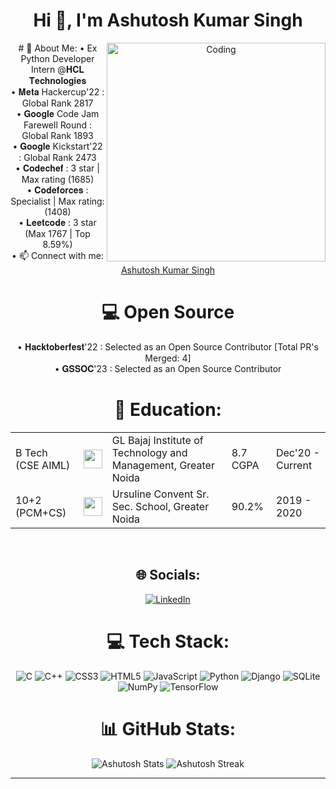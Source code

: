 <!-- ![MasterHead](https://jusmarktech.com/public/a/images/pages/web_development.gif) -->
<center><h1 align="center">Hi 👋, I'm Ashutosh Kumar Singh</h1><center>
# 💫 About Me:
<img align="right" alt="Coding" width="350" src="https://camo.githubusercontent.com/cae12fddd9d6982901d82580bdf321d81fb299141098ca1c2d4891870827bf17/68747470733a2f2f6d69726f2e6d656469756d2e636f6d2f6d61782f313336302f302a37513379765349765f7430696f4a2d5a2e676966">
• Ex Python Developer Intern @𝐇𝐂𝐋 𝐓𝐞𝐜𝐡𝐧𝐨𝐥𝐨𝐠𝐢𝐞𝐬<br>• 𝐌𝐞𝐭𝐚 Hackercup'22 : Global Rank 2817<br>• 𝐆𝐨𝐨𝐠𝐥𝐞 Code Jam Farewell Round : Global Rank 1893<br>• 𝐆𝐨𝐨𝐠𝐥𝐞 Kickstart'22 : Global Rank 2473<br>• 𝐂𝐨𝐝𝐞𝐜𝐡𝐞𝐟 : 3 star | Max rating (1685)<br>• 𝐂𝐨𝐝𝐞𝐟𝐨𝐫𝐜𝐞𝐬 : Specialist | Max rating: (1408) <br>• 𝐋𝐞𝐞𝐭𝐜𝐨𝐝𝐞 : 3 star (Max 1767 | Top 8.59%) <br>• 📫 Connect with me: <a href="https://www.linkedin.com/in/ashutosh-kumar-singh-03975a18b/">Ashutosh Kumar Singh</a>

<br>
 
# 💻 Open Source 
• 𝐇𝐚𝐜𝐤𝐭𝐨𝐛𝐞𝐫𝐟𝐞𝐬𝐭'22 : Selected as an Open Source Contributor [Total PR's Merged: 4]<br>• 𝐆𝐒𝐒𝐎𝐂'23 : Selected as an Open Source Contributor <br>

# 💫 Education:
| | |  || | 
|-----------|-----------|-----------|-----------|-----------|
| B Tech (CSE AIML) | <img src="https://www.glbajajgroup.org/img/about-us/new-logo-glbajaj.webp" width="30" height="30"/> | GL Bajaj Institute of Technology and Management, Greater Noida| 8.7 CGPA | Dec'20 - Current |
| 10+2 (PCM+CS) | <img src="[https://www.edustoke.com/noida/ursuline-convent-sr-secondary-school-rho-i#lg=1&slide=1](https://www.ursulinegreaternoida.org/images/logo.png)" width="30" height="30"/> | Ursuline Convent Sr. Sec. School, Greater Noida | 90.2% | 2019 - 2020     |

<br>
 
## 🌐 Socials:
[![LinkedIn](https://img.shields.io/badge/LinkedIn-%230077B5.svg?logo=linkedin&logoColor=white)](https://linkedin.com/in/https://www.linkedin.com/in/ashutosh-kumar-singh-03975a18b/) 


# 💻 Tech Stack:
![C](https://img.shields.io/badge/c-%2300599C.svg?style=for-the-badge&logo=c&logoColor=white) ![C++](https://img.shields.io/badge/c++-%2300599C.svg?style=for-the-badge&logo=c%2B%2B&logoColor=white) ![CSS3](https://img.shields.io/badge/css3-%231572B6.svg?style=for-the-badge&logo=css3&logoColor=white) ![HTML5](https://img.shields.io/badge/html5-%23E34F26.svg?style=for-the-badge&logo=html5&logoColor=white) ![JavaScript](https://img.shields.io/badge/javascript-%23323330.svg?style=for-the-badge&logo=javascript&logoColor=%23F7DF1E) ![Python](https://img.shields.io/badge/python-3670A0?style=for-the-badge&logo=python&logoColor=ffdd54) ![Django](https://img.shields.io/badge/django-%23092E20.svg?style=for-the-badge&logo=django&logoColor=white) ![SQLite](https://img.shields.io/badge/sqlite-%2307405e.svg?style=for-the-badge&logo=sqlite&logoColor=white) ![NumPy](https://img.shields.io/badge/numpy-%23013243.svg?style=for-the-badge&logo=numpy&logoColor=white) ![TensorFlow](https://img.shields.io/badge/TensorFlow-%23FF6F00.svg?style=for-the-badge&logo=TensorFlow&logoColor=white)
 

# 📊 GitHub Stats: 
![Ashutosh Stats](https://github-readme-stats.vercel.app/api?username=Ashutosh0120&theme=nightowl&hide_border=false&include_all_commits=true&count_private=false) ![Ashutosh Streak](https://github-readme-streak-stats.herokuapp.com/?user=Ashutosh0120&theme=nightowl&hide_border=false) 

<!-- ![](https://github-readme-stats.vercel.app/api/top-langs/?username=Ashutosh0120&theme=dark&hide_border=false&include_all_commits=true&count_private=false&layout=compact)
 -->
---
<!-- [![](https://visitcount.itsvg.in/api?id=Ashutosh0120&icon=0&color=0)](https://visitcount.itsvg.in) -->

<!-- Proudly created with GPRM ( https://gprm.itsvg.in ) -->
